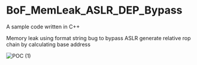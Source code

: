 # BoF_MemLeak_ASLR_DEP_Bypass
A sample code written in C++

Memory leak using format string bug to bypass ASLR
generate relative rop chain by calculating base address

![POC (1)](https://user-images.githubusercontent.com/63906285/116257051-6065ce00-a77c-11eb-8326-0c07d379baa6.gif)
